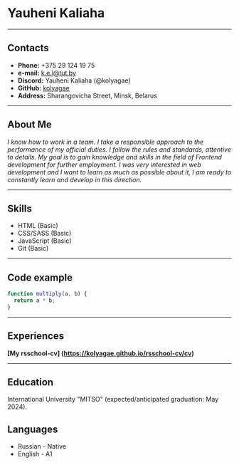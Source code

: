 # Yauheni Kaliaha

---

## Contacts

- **Phone:** +375 29 124 19 75
- **e-mail:** <k.e.l@tut.by>
- **Discord:** Yauheni Kaliaha (@kolyagae)
- **GitHub:** [kolyagae](https://github.com/kolyagae)
- **Address:** Sharangovicha Street, Minsk, Belarus

---

## About Me

_I know how to work in a team. I take a responsible approach to the performance of my official duties. I follow the rules and standards, attentive to details. My goal is to gain knowledge and skills in the field of Frontend development for further employment. I was very interested in web development and I want to learn as much as possible about it, I am ready to constantly learn and develop in this direction._

---

## Skills

- HTML (Basic)
- CSS/SASS (Basic)
- JavaScript (Basic)
- Git (Basic)

---

## Code example

```javascript
function multiply(a, b) {
  return a * b;
}
```

---

## Experiences

**[My rsschool-cv] (https://kolyagae.github.io/rsschool-cv/cv)**

---

## Education

International University "MITSO" (expected/anticipated graduation: May 2024).

## Languages

- Russian - Native
- English - A1
